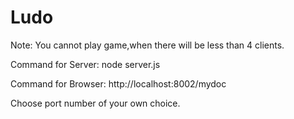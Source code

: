 # Ludo
Note: You cannot play game,when there will be less than 4 clients.

Command for Server: node server.js

Command for Browser: http://localhost:8002/mydoc 

Choose port number of your own choice.
